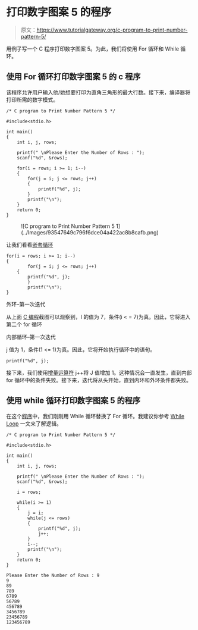 # 打印数字图案 5 的程序

> 原文：<https://www.tutorialgateway.org/c-program-to-print-number-pattern-5/>

用例子写一个 C 程序打印数字图案 5。为此，我们将使用 For 循环和 While 循环。

## 使用 For 循环打印数字图案 5 的 c 程序

该程序允许用户输入他/她想要打印为直角三角形的最大行数。接下来，编译器将打印所需的数字模式。

```
/* C program to Print Number Pattern 5 */

#include<stdio.h>

int main()
{
    int i, j, rows;

    printf(" \nPlease Enter the Number of Rows : ");
    scanf("%d", &rows);

    for(i = rows; i >= 1; i--)
    {
    	for(j = i; j <= rows; j++)
		{
			printf("%d", j);     	
        }
        printf("\n");
    }
    return 0;
}
```

<figure class="wp-block-image">![C program to Print Number Pattern 5 1](../Images/93547649c796f6dce04a422ac8b8cafb.png)</figure>

让我们看看[嵌套循环](https://www.tutorialgateway.org/for-loop-in-c-programming/)

```
for(i = rows; i >= 1; i--)
{
    	for(j = i; j <= rows; j++)
	{
		printf("%d", j);     	
        }
        printf("\n");
}
```

外环–第一次迭代

从上面 [C 编程](https://www.tutorialgateway.org/c-programming/)截图可以观察到，I 的值为 7，条件(i < = 7)为真。因此，它将进入第二个 for 循环

内部循环–第一次迭代

j 值为 1，条件(1 <= 1)为真。因此，它将开始执行循环中的语句。

```
printf("%d", j);
```

接下来，我们使用[增量运算符](https://www.tutorialgateway.org/increment-and-decrement-operators-in-c/) j++将 J 值增加 1。这种情况会一直发生，直到内部 for 循环中的条件失败。接下来，迭代将从头开始，直到内环和外环条件都失败。

## 使用 while 循环打印数字图案 5 的程序

在这个[程序](https://www.tutorialgateway.org/c-programming-examples/)中，我们刚刚用 While 循环替换了 For 循环。我建议你参考 [While Loop](https://www.tutorialgateway.org/while-loop-in-c/) 一文来了解逻辑。

```
/* C program to Print Number Pattern 5 */

#include<stdio.h>

int main()
{
    int i, j, rows;

    printf(" \nPlease Enter the Number of Rows : ");
    scanf("%d", &rows);

	i = rows;     

	while(i >= 1)
    {
    	j = i;
    	while(j <= rows)
		{
			printf("%d", j);   
			j++;  	
        }
        i--;
        printf("\n");
    }
    return 0;
}
```

```
Please Enter the Number of Rows : 9
9
89
789
6789
56789
456789
3456789
23456789
123456789
```